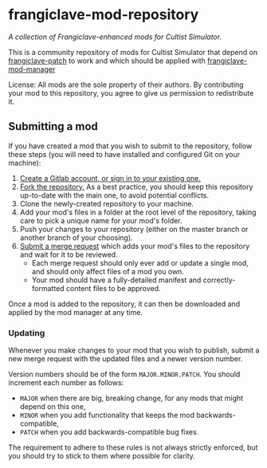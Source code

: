 frangiclave-mod-repository
==========================

*A collection of Frangiclave-enhanced mods for Cultist Simulator.*

This is a community repository of mods for Cultist Simulator that depend on [frangiclave-patch](https://gitlab.com/frangiclave/frangiclave-patch) to work and which should be applied with [frangiclave-mod-manager](https://gitlab.com/frangiclave/frangiclave-mod-manager)

License: All mods are the sole property of their authors. By contributing your mod to this repository, you agree to give us permission to redistribute it.

## Submitting a mod

If you have created a mod that you wish to submit to the repository, follow these steps (you will need to have installed and configured Git on your machine):

1. [Create a Gitlab account, or sign in to your existing one.](https://gitlab.com/users/sign_in)
2. [Fork the repository.](https://gitlab.com/frangiclave/frangiclave-mod-repository/forks/new) As a best practice, you should keep this repository up-to-date with the main one, to avoid potential conflicts.
3. Clone the newly-created repository to your machine.
4. Add your mod's files in a folder at the root level of the repository, taking care to pick a unique name for your mod's folder.
5. Push your changes to your repository (either on the master branch or another branch of your choosing).
6. [Submit a merge request](https://gitlab.com/frangiclave/frangiclave-mod-repository/merge_requests/new) which adds your mod's files to the repository and wait for it to be reviewed.
   * Each merge request should only ever add or update a single mod, and should only affect files of a mod you own.
   * Your mod should have a fully-detailed manifest and correctly-formatted content files to be approved.

Once a mod is added to the repository, it can then be downloaded and applied by the mod manager at any time.

### Updating

Whenever you make changes to your mod that you wish to publish, submit a new merge request with the updated files and a newer version number.

Version numbers should be of the form `MAJOR.MINOR.PATCH`. You should increment each number as follows:

- `MAJOR` when there are big, breaking change, for any mods that might depend on this one,
- `MINOR` when you add functionality that keeps the mod backwards-compatible,
- `PATCH` when you add backwards-compatible bug fixes.

The requirement to adhere to these rules is not always strictly enforced, but you should try to stick to them where possible for clarity.